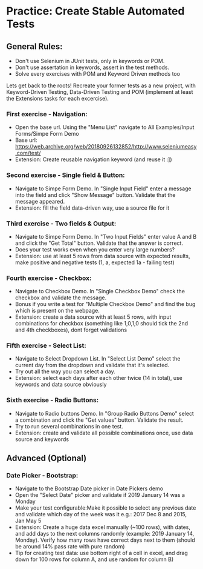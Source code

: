 # Practice: Create Stable Automated Tests

## General Rules:

* Don't use Selenium in JUnit tests, only in keywords or POM.
* Don't use assertation in keywords, assert in the test methods.
* Solve every exercises with POM and Keyword Driven methods too

Lets get back to the roots! Recreate your former tests as a new project, with Keyword-Driven Testing, Data-Driven Testing and POM (implement at least the Extensions tasks for each excercise).

### First exercise - Navigation:

* Open the base url. Using the "Menu List" navigate to All Examples/Input Forms/Simpe Form Demo
* Base url: https://web.archive.org/web/20180926132852/http://www.seleniumeasy.com/test/
* Extension: Create reusable navigation keyword (and reuse it :])

### Second exercise - Single field & Button:

* Navigate to Simpe Form Demo. In "Single Input Field" enter a message into the field and click "Show Message" button. Validate that the message appeared.
* Extension: fill the field data-driven way, use a source file for it

### Third exercise - Two fields & Output:

* Navigate to Simpe Form Demo. In "Two Input Fields" enter value A and B and click the "Get Total" button. Validate that the answer is correct.
* Does your test works even when you enter very large numbers?
* Extension: use at least 5 rows from data source with expected results, make positive and negative tests (1, a, expected 1a - failing test)

### Fourth exercise - Checkbox:

* Navigate to Checkbox Demo. In "Single Checkbox Demo" check the checkbox and validate the message.
* Bonus if you write a test for "Multiple Checkbox Demo" and find the bug which is present on the webpage.
* Extension: create a data source with at least 5 rows, with input combinations for checkbox (something like 1,0,1,0 should tick the 2nd and 4th checkboxes), dont forget validations

### Fifth exercise - Select List:

* Navigate to Select Dropdown List. In "Select List Demo" select the current day from the dropdown and validate that it's selected.
* Try out all the way you can select a day.
* Extension: select each days after each other twice (14 in total), use keywords and data source obviously

### Sixth exercise - Radio Buttons:

* Navigate to Radio buttons Demo. In "Group Radio Buttons Demo" select a combination and click the "Get values" button. Validate the result.
* Try to run several combinations in one test.
* Extension: create and validate all possible combinations once, use data source and keywords

## Advanced (Optional)

### Date Picker - Bootstrap:
* Navigate to the Bootstrap Date picker in Date Pickers demo
* Open the "Select Date" picker and validate if 2019 January 14 was a Monday
* Make your test configurable:Make it possible to select any previous date and validate which day of the week was it e.g.: 2017 Dec 8 and 2015, Jan May 5
* Extension: Create a huge data excel manually (~100 rows), with dates, and add days to the next columns randomly (example: 2019 January 14, Monday). Verify how many rows have correct days next to them (should be around 14% pass rate with pure random)
* Tip for creating test data: use bottom right of a cell in excel, and drag down for 100 rows for column A, and use random for column B)
